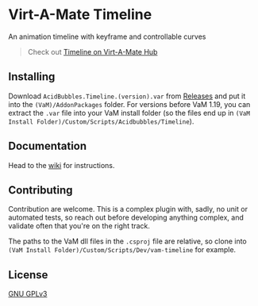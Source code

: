 # Virt-A-Mate Timeline

An animation timeline with keyframe and controllable curves

> Check out [Timeline on Virt-A-Mate Hub](https://hub.virtamate.com/resources/timeline.94/)

## Installing

Download `AcidBubbles.Timeline.(version).var` from [Releases](https://github.com/acidbubbles/vam-timeline/releases) and put it into the `(VaM)/AddonPackages` folder. For versions before VaM 1.19, you can extract the `.var` file into your VaM install folder (so the files end up in `(VaM Install Folder)/Custom/Scripts/Acidbubbles/Timeline`).

## Documentation

Head to the [wiki](https://github.com/acidbubbles/vam-timeline/wiki) for instructions.

## Contributing

Contribution are welcome. This is a complex plugin with, sadly, no unit or automated tests, so reach out before developing anything complex, and validate often that you're on the right track.

The paths to the VaM dll files in the `.csproj` file are relative, so clone into `(VaM Install Folder)/Custom/Scripts/Dev/vam-timeline` for example.

## License

[GNU GPLv3](LICENSE.md)
